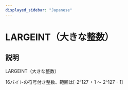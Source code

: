 ```yaml
---
displayed_sidebar: "Japanese"
---
```


# LARGEINT（大きな整数）

## 説明

LARGEINT（大きな整数）

16バイトの符号付き整数、範囲は[-2^127 + 1 〜 2^127 - 1]